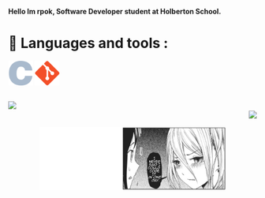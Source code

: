**Hello Im rpok, Software Developer student at Holberton School.**

# 🔧 **Languages and tools :**

<div>
<img src="https://github.com/devicons/devicon/blob/master/icons/c/c-original.svg" width="50" />
<img src="https://github.com/devicons/devicon/blob/master/icons/git/git-original.svg"width="50" />
</div>
<h2><strong></strong></h2>
<div align="left">
<img src="https://github-readme-stats.vercel.app/api?username=rpokman&theme=midnight-purple&show_icons=true&hide_border=true&count_private=true" width="400" /><div align="right"><img src="https://github-readme-stats.vercel.app/api/top-langs/?username=rpokman&theme=midnight-purple&show_icons=true&hide_border=true&layout=compact" width="400" />
</div>


<p align="center">
  <img src="https://github.com/rpokman/rpokman/blob/main/code.png" width="75%">
</p>
